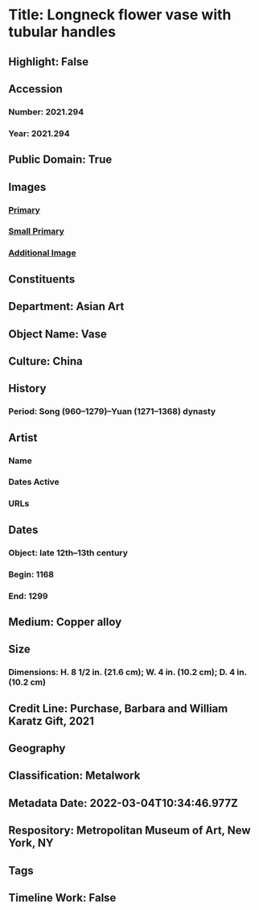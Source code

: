 # Title: Longneck flower vase with tubular handles
## Highlight: False
## Accession
### Number: 2021.294
### Year: 2021.294
## Public Domain: True
## Images
### [Primary](https://images.metmuseum.org/CRDImages/as/original/DP-21656-001.jpg)
### [Small Primary](https://images.metmuseum.org/CRDImages/as/web-large/DP-21656-001.jpg)
### [Additional Image](https://images.metmuseum.org/CRDImages/as/original/DP-21656-002.jpg)
## Constituents
## Department: Asian Art
## Object Name: Vase
## Culture: China
## History
### Period: Song (960–1279)–Yuan (1271–1368) dynasty
## Artist
### Name
### Dates Active
### URLs
## Dates
### Object: late 12th–13th century
### Begin: 1168
### End: 1299
## Medium: Copper alloy
## Size
### Dimensions: H. 8 1/2 in. (21.6 cm); W. 4 in. (10.2 cm); D. 4 in. (10.2 cm)
## Credit Line: Purchase, Barbara and William Karatz Gift, 2021
## Geography
## Classification: Metalwork
## Metadata Date: 2022-03-04T10:34:46.977Z
## Respository: Metropolitan Museum of Art, New York, NY
## Tags
## Timeline Work: False